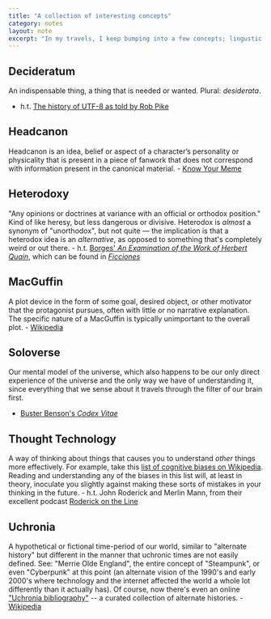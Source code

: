```yaml
---
title: "A collection of interesting concepts"
category: notes
layout: note
excerpt: "In my travels, I keep bumping into a few concepts; lingustic oddities that amuse me. I share them here."
---
```


## Decideratum
An indispensable thing, a thing that is needed or wanted. Plural: *desiderata*.
- h.t. [The history of UTF-8 as told by Rob
  Pike](http://doc.cat-v.org/bell_labs/utf-8_history)

## Headcanon
Headcanon is an idea, belief or aspect of a character’s personality or
physicality that is present in a piece of fanwork that does not correspond with
information present in the canonical material. - [Know Your
Meme](http://knowyourmeme.com/memes/headcanon)

## Heterodoxy
"Any opinions or doctrines at variance with an official or orthodox position."
Kind of like heresy, but less dangerous or divisive. Heterodox is *almost* a
synonym of "unorthodox", but not quite &mdash; the implication is that a
heterodox idea is an *alternative*, as opposed to something that's completely
weird or out there. - h.t. [Borges' *An Examination of the Work of Herbert
Quain*](http://oldsite.english.ucsb.edu/faculty/rraley/courses/engl165/scanners/Quain1.htm),
which can be found in
[*Ficciones*](http://www.amazon.com/Ficciones-Jorge-Luis-Borges/dp/0802130305)

## MacGuffin
A plot device in the form of some goal, desired object, or other motivator that
the protagonist pursues, often with little or no narrative explanation. The
specific nature of a MacGuffin is typically unimportant to the overall plot. -
[Wikipedia](http://en.wikipedia.org/wiki/MacGuffin)

## Soloverse
Our mental model of the universe, which also happens to be our only direct
experience of the universe and the only way we have of understanding it, since
everything that we sense about it travels through the filter of our brain first.
- [Buster Benson's *Codex
  Vitae*](https://github.com/busterbenson/public/blob/master/Codex.md#soloverse)

## Thought Technology
A way of thinking about things that causes you to understand *other* things more
effectively. For example, take this [list of cognitive biases on
Wikipedia](http://en.wikipedia.org/wiki/List_of_cognitive_biases). Reading and
understanding any of the biases in this list will, at least in theory, inoculate
you slightly against making these sorts of mistakes in your thinking in the
future. - h.t. John Roderick and Merlin Mann, from their excellent podcast
[Roderick on the Line](http://www.merlinmann.com/roderick/)

## Uchronia
A hypothetical or fictional time-period of our world, similar to "alternate
history" but different in the manner that uchronic times are not easily defined.
See: "Merrie Olde England", the entire concept of "Steampunk", or even
"Cyberpunk" at this point (an alternate vision of the 1990's and early 2000's
where technology and the internet affected the world a whole lot differently
than it actually has). Of course, now there's even an online ["Uchronia
bibliography"](http://www.uchronia.net/) -- a curated collection of alternate
histories. - [Wikipedia](http://en.wikipedia.org/wiki/Uchronia)
